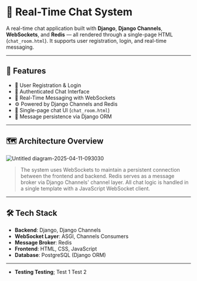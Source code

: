 # 💬 Real-Time Chat System

A real-time chat application built with **Django**, **Django Channels**, **WebSockets**, and **Redis** — all rendered through a single-page HTML (`chat_room.html`). It supports user registration, login, and real-time messaging.

---

## 🚀 Features

- 🔐 User Registration & Login
- 🧠 Authenticated Chat Interface
- 💬 Real-Time Messaging with WebSockets
- ⚙️ Powered by Django Channels and Redis
- 🧩 Single-page chat UI (`chat_room.html`)
- 💾 Message persistence via Django ORM

---

## 🗺️ Architecture Overview


![Untitled diagram-2025-04-11-093030](https://github.com/user-attachments/assets/8e255f10-29fa-4a62-b9e4-b6c4ef6659e5)


> The system uses WebSockets to maintain a persistent connection between the frontend and backend. Redis serves as a message broker via Django Channels' channel layer. All chat logic is handled in a single template with a JavaScript WebSocket client.

---

## 🛠️ Tech Stack

- **Backend**: Django, Django Channels
- **WebSocket Layer**: ASGI, Channels Consumers
- **Message Broker**: Redis
- **Frontend**: HTML, CSS, JavaScript
- **Database**: PostgreSQL (Django ORM)

---

- **Testing Testing**; Test 1 Test 2